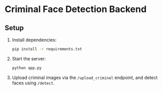 # Criminal Face Detection Backend

## Setup

1. Install dependencies:
    ```bash
    pip install -r requirements.txt
    ```

2. Start the server:
    ```bash
    python app.py
    ```

3. Upload criminal images via the `/upload_criminal` endpoint, and detect faces using `/detect`.
